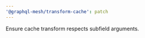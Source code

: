 ```yaml
---
'@graphql-mesh/transform-cache': patch
---
```


Ensure cache transform respects subfield arguments.
